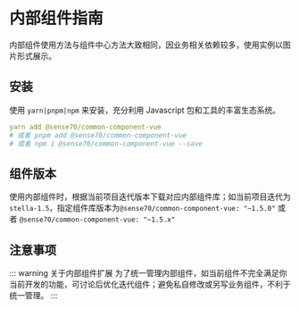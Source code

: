 # 内部组件指南
内部组件使用方法与组件中心方法大致相同，因业务相关依赖较多，使用实例以图片形式展示。
## 安装
使用 `yarn|pnpm|npm` 来安装，充分利用 Javascript 包和工具的丰富生态系统。

``` yaml
yarn add @sense70/common-component-vue
# 或者 pnpm add @sense70/common-component-vue
# 或者 npm i @sense70/common-component-vue --save
```
## 组件版本
使用内部组件时，根据当前项目迭代版本下载对应内部组件库；如当前项目迭代为`stella-1.5`，指定组件库版本为`@sense70/common-component-vue: "~1.5.0"` 或者 `@sense70/common-component-vue: "~1.5.x"`

## 注意事项

::: warning 关于内部组件扩展
为了统一管理内部组件，如当前组件不完全满足你当前开发的功能，可讨论后优化迭代组件；避免私自修改或另写业务组件，不利于统一管理。
:::
